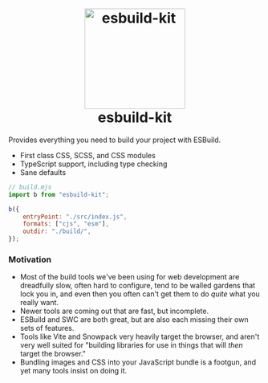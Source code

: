 <h1 align="center">
<img alt="esbuild-kit" src="https://cdn.mckayla.cloud/-/760de563e75a4129b29564d2729597be/blue.webp" height="200" />
<br />
esbuild-kit
</h1>

Provides everything you need to build your project with ESBuild.

-   First class CSS, SCSS, and CSS modules
-   TypeScript support, including type checking
-   Sane defaults

```javascript
// build.mjs
import b from "esbuild-kit";

b({
	entryPoint: "./src/index.js",
	formats: ["cjs", "esm"],
	outdir: "./build/",
});
```

### Motivation

-   Most of the build tools we've been using for web development are dreadfully slow,
    often hard to configure, tend to be walled gardens that lock you in, and even then you
    often can't get them to do _quite_ what you really want.
-   Newer tools are coming out that are fast, but incomplete.
-   ESBuild and SWC are both great, but are also each missing their own sets of features.
-   Tools like Vite and Snowpack very heavily target the browser, and aren't very well
    suited for "building libraries for use in things that will _then_ target the browser."
-   Bundling images and CSS into your JavaScript bundle is a footgun, and yet many tools
    insist on doing it.
